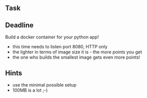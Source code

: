 ## Task
## Deadline
Build a docker container for your python app!
* this time needs to listen port 8080, HTTP only
* the lighter in terms of image size it is - the more points you get
* the one who builds the smallest image gets even more points!

## Hints
* use the minimal possible setup
* 100MB is a lot ;-)
